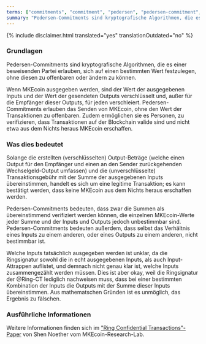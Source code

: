 ```yaml
---
terms: ["commitments", "commitment", "pedersen", "pedersen-commitment", "pedersen-commitments", "Pedersen-Commitment", "Pedersen-Commitments", "Commitment", "Commitments"]
summary: "Pedersen-Commitments sind kryptografische Algorithmen, die es einer beweisenden Partei erlauben, sich auf einen bestimmten Wert festzulegen, ohne diesen zu offenbaren oder ändern zu können"
---
```


{% include disclaimer.html translated="yes" translationOutdated="no" %}
### Grundlagen

Pedersen-Commitments sind kryptografische Algorithmen, die es einer beweisenden Partei erlauben, sich auf einen bestimmten Wert festzulegen, ohne diesen zu offenbaren oder ändern zu können.

Wenn MKEcoin ausgegeben werden, sind der Wert der ausgegebenen Inputs und der Wert der gesendeten Outputs verschlüsselt und, außer für die Empfänger dieser Outputs, für jeden verschleiert. Pedersen-Commitments erlauben das Senden von MKEcoin, ohne den Wert der Transaktionen zu offenbaren. Zudem ermöglichen sie es Personen, zu verifizieren, dass Transaktionen auf der Blockchain valide sind und nicht etwa aus dem Nichts heraus MKEcoin erschaffen.

### Was dies bedeutet

Solange die erstellten (verschlüsselten) Output-Beträge (welche einen Output für den Empfänger und einen an den Sender zurückgehenden Wechselgeld-Output umfassen) und die (unverschlüsselte) Transaktionsgebühr mit der Summe der ausgegebenen Inputs übereinstimmen, handelt es sich um eine legitime Transaktion; es kann bestätigt werden, dass keine MKEcoin aus dem Nichts heraus erschaffen werden.

Pedersen-Commitments bedeuten, dass zwar die Summen als übereinstimmend verifiziert werden können, die einzelnen MKEcoin-Werte jeder Summe und der Inputs und Outputs jedoch unbestimmbar sind. Pedersen-Commitments bedeuten außerdem, dass selbst das Verhältnis eines Inputs zu einem anderen, oder eines Outputs zu einem anderen, nicht bestimmbar ist.

Welche Inputs tatsächlich ausgegeben werden ist unklar, da die Ringsignatur sowohl die in echt ausgegebenen Inputs, als auch Input-Attrappen auflistet, und demnach nicht genau klar ist, welche Inputs zusammengezählt werden müssen. Dies ist aber okay, weil die Ringsignatur der @Ring-CT lediglich nachweisen muss, dass bei einer bestimmten Kombination der Inputs die Outputs mit der Summe dieser Inputs übereinstimmen. Aus mathematschen Gründen ist es unmöglich, das Ergebnis zu fälschen.

### Ausführliche Informationen

Weitere Informationen finden sich im ["Ring Confidential Transactions"-Paper](https://eprint.iacr.org/2015/1098.pdf) von Shen Noether vom MKEcoin-Research-Lab.
